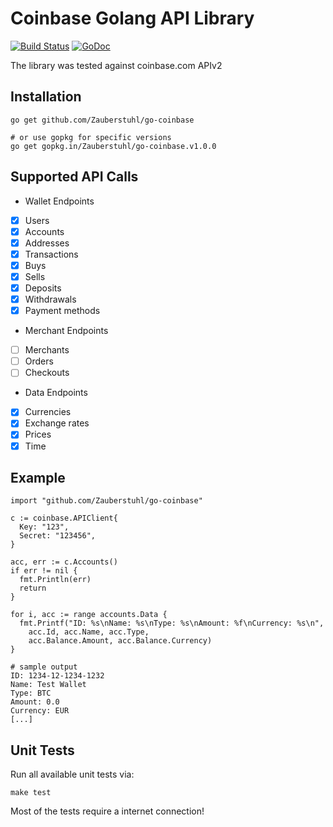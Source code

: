 # Coinbase Golang API Library

[![Build Status](https://travis-ci.org/Zauberstuhl/go-coinbase.svg?branch=master)](https://travis-ci.org/Zauberstuhl/go-coinbase) 
[![GoDoc](https://godoc.org/github.com/Zauberstuhl/go-coinbase?status.svg)](http://godoc.org/github.com/Zauberstuhl/go-coinbase)

The library was tested against coinbase.com APIv2

## Installation

    go get github.com/Zauberstuhl/go-coinbase

    # or use gopkg for specific versions
    go get gopkg.in/Zauberstuhl/go-coinbase.v1.0.0

## Supported API Calls

* Wallet Endpoints
 - [x] Users
 - [x] Accounts
 - [x] Addresses
 - [x] Transactions
 - [x] Buys
 - [x] Sells
 - [x] Deposits
 - [x] Withdrawals
 - [x] Payment methods
* Merchant Endpoints
 - [ ] Merchants
 - [ ] Orders
 - [ ] Checkouts
* Data Endpoints
 - [x] Currencies
 - [x] Exchange rates
 - [x] Prices
 - [x] Time

## Example

    import "github.com/Zauberstuhl/go-coinbase"

    c := coinbase.APIClient{
      Key: "123",
      Secret: "123456",
    }

    acc, err := c.Accounts()
    if err != nil {
      fmt.Println(err)
      return
    }

    for i, acc := range accounts.Data {
      fmt.Printf("ID: %s\nName: %s\nType: %s\nAmount: %f\nCurrency: %s\n",
        acc.Id, acc.Name, acc.Type,
        acc.Balance.Amount, acc.Balance.Currency)
    }

    # sample output
    ID: 1234-12-1234-1232
    Name: Test Wallet
    Type: BTC
    Amount: 0.0
    Currency: EUR
    [...]

## Unit Tests

Run all available unit tests via:

    make test

Most of the tests require a internet connection!
